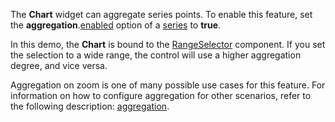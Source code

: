 The **Chart** widget can aggregate series points. To enable this feature, set the **aggregation**.[enabled](/Documentation/ApiReference/Data_Visualization_Widgets/dxChart/Configuration/series/aggregation/#enabled) option of a [series](/Documentation/ApiReference/Data_Visualization_Widgets/dxChart/Configuration/series/) to **true**. 

In this demo, the **Chart** is bound to the [RangeSelector](/Documentation/ApiReference/Data_Visualization_Widgets/dxRangeSelector/) component. If you set the selection to a wide range, the control will use a higher aggregation degree, and vice versa.

Aggregation on zoom is one of many possible use cases for this feature. For information on how to configure aggregation for other scenarios, refer to the following description: [aggregation](/Documentation/ApiReference/Data_Visualization_Widgets/dxChart/Configuration/series/aggregation/).
